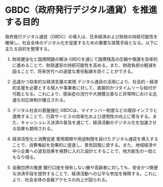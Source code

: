 # GBDC（政府発行デジタル通貨）を推進する目的

政府発行デジタル通貨（GBDC）の導入は、日本経済および財政の持続可能性を確保し、社会全体のデジタル化を促進するための重要な政策手段となる。以下に主たる目的を整理する。

1. 財政健全化と国債問題の解決
GBDCを通じて国債残高の圧縮や償還を効率的に進めることで、財政運営の持続可能性を高める。また、財政負担の軽減を図ることで、将来世代への過度な責任転嫁を防ぐことができる。

2. 迅速かつ効率的な経済支援の実現
デジタル通貨の活用により、社会的・経済的支援を必要とする個人や事業者に対して、直接的かつタイムリーな給付が可能となる。これにより、感染症の流行や大規模災害など非常時における迅速な対応体制が確立される。

3. デジタル社会の基盤強化
GBDCは、マイナンバー制度などの既存インフラと連携することで、行政サービスの効率化および透明性の向上に寄与する。また、キャッシュレス決済の普及を通じて、経済活動のデジタル化を加速させる効果も期待される。

4. 経済活性化と消費促進
使用期限や用途制限を設けたデジタル通貨を導入することで、消費喚起を効果的に促進し、景気回復に資する。また、地域経済や中小企業への波及効果を視野に入れた設計とすることで、地方創生の一助ともなり得る。

5. 金融包摂の推進
銀行口座を保有しない層や高齢者に対しても、安全かつ簡便な決済手段を提供することで、経済活動への公平な参加を保障する。これにより、社会全体の金融アクセスの向上が図られる。
